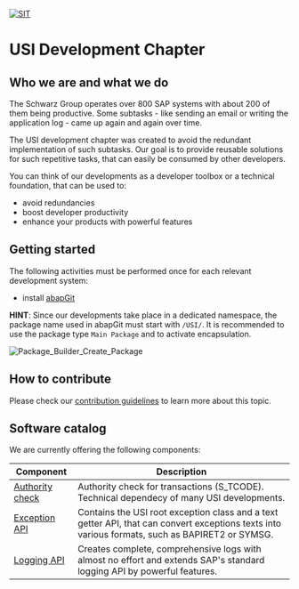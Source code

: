 <!-- Links used on this page (Declaration) -->
[ABAP_GIT]:       https://docs.abapgit.org/
[CONTRIBUTING]:   ./docs/CONTRIBUTING.md


[![SIT](https://img.shields.io/badge/SIT-About%20us-%236e1e6e)](https://it.schwarz/en)

# USI Development Chapter
## Who we are and what we do

The Schwarz Group operates over 800 SAP systems with about 200 of them being productive. 
Some subtasks - like sending an email or writing the application log - came up again and again over time.

The USI development chapter was created to avoid the redundant implementation of such subtasks. 
Our goal is to provide reusable solutions for such repetitive tasks, that can easily be consumed by other developers.

You can think of our developments as a developer toolbox or a technical foundation, that can be used to:
* avoid redundancies
* boost developer productivity
* enhance your products with powerful features

## Getting started
The following activities must be performed once for each relevant development system:
* install [abapGit][ABAP_GIT]

**HINT**: Since our developments take place in a dedicated namespace, the package name used in abapGit must start with ```/USI/```. It is recommended to use the package type ```Main Package``` and to activate encapsulation.

![Package_Builder_Create_Package](https://user-images.githubusercontent.com/86975244/234884419-10195267-123d-499d-9cda-5da492913f82.png)

## How to contribute
Please check our [contribution guidelines][CONTRIBUTING] to learn more about this topic.

## Software catalog

We are currently offering the following components:

Component       | Description  
--------------- | -------------
[Authority check](https://github.com/SchwarzIT/sap-usi-authority-check) | Authority check for transactions (S_TCODE). Technical dependecy of many USI developments.
[Exception API](https://github.com/SchwarzIT/sap-usi-exception) | Contains the USI root exception class and a text getter API, that can convert exceptions texts into various formats, such as BAPIRET2 or SYMSG.
[Logging API](https://github.com/SchwarzIT/sap-usi-logging-api) | Creates complete, comprehensive logs with almost no effort and extends SAP's standard logging API by powerful features.
